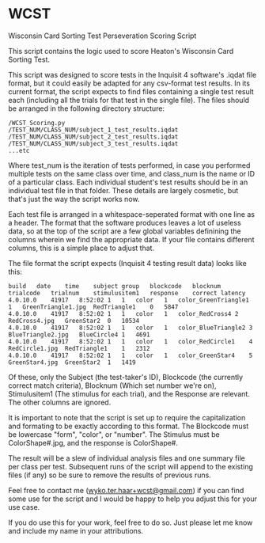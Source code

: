 # WCST
Wisconsin Card Sorting Test Perseveration Scoring Script

This script contains the logic used to score Heaton's Wisconsin Card Sorting Test. 

This script was designed to score tests in the Inquisit 4 software's .iqdat file format, but it could easily be adapted for any csv-format test results. In its current format, the script expects to find files containing a single test result each (including all the trials for that test in the single file). The files should be arranged in the following directory structure:

    /WCST_Scoring.py
    /TEST_NUM/CLASS_NUM/subject_1_test_results.iqdat
    /TEST_NUM/CLASS_NUM/subject_2_test_results.iqdat
    /TEST_NUM/CLASS_NUM/subject_3_test_results.iqdat
    ...etc

Where test_num is the iteration of tests performed, in case you performed multiple tests on the same class over time, and class_num is the name or ID of a particular class. Each individual student's test results should be in an individual test file in that folder. These details are largely cosmetic, but that's just the way the script works now.

Each test file is arranged in a whitespace-seperated format with one line as a header. The format that the software produces leaves a lot of useless data, so at the top of the script are a few global variables definining the columns wherein we find the appropriate data. If your file contains different columns, this is a simple place to adjust that.

The file format the script expects (Inquisit 4 testing result data) looks like this:

    build	date	time	subject	group	blockcode	blocknum	trialcode	trialnum	stimulusitem1	response	correct	latency
    4.0.10.0	41917	8:52:02	1	1	color	1	color_GreenTriangle1	1	GreenTriangle1.jpg	RedTriangle1	0	5847
    4.0.10.0	41917	8:52:02	1	1	color	1	color_RedCross4	2	RedCross4.jpg	GreenStar2	0	10534
    4.0.10.0	41917	8:52:02	1	1	color	1	color_BlueTriangle2	3	BlueTriangle2.jpg	BlueCircle4	1	4691
    4.0.10.0	41917	8:52:02	1	1	color	1	color_RedCircle1	4	RedCircle1.jpg	RedTriangle1	1	2312
    4.0.10.0	41917	8:52:02	1	1	color	1	color_GreenStar4	5	GreenStar4.jpg	GreenStar2	1	1419

Of these, only the Subject (the test-taker's ID), Blockcode (the currently correct match criteria), Blocknum (Which set number we're on), Stimulusitem1 (The stimulus for each trial), and the Response are relevant. The other columns are ignored.

It is important to note that the script is set up to require the capitalization and formating to be exactly according to this format. The Blockcode must be lowercase "form", "color", or "number". The Stimulus must be ColorShape#.jpg, and the response is ColorShape#.

The result will be a slew of individual analysis files and one summary file per class per test. Subsequent runs of the script will append to the existing files (if any) so be sure to remove the results of previous runs.

Feel free to contact me (wyko.ter.haar+wcst@gmail.com) if you can find some use for the script and I would be happy to help you adjust this for your use case.

If you do use this for your work, feel free to do so. Just please let me know and include my name in your attributions.
